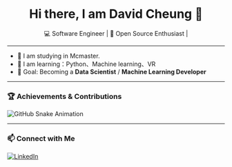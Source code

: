 <h1 align="center">Hi there, I am David Cheung 👋</h1>

<p align="center">
💻 Software Engineer | 🚀 Open Source Enthusiast |
</p>

---

- 🔭 I am studying in Mcmaster.
- 🌱 I am learning：Python、Machine learning、VR  
- 🎯 Goal: Becoming a **Data Scientist** / **Machine Learning Developer**
  
---

### 🏆 Achievements & Contributions  
![GitHub Snake Animation](https://github.com/yzhan90top/yzhan90top/blob/output/github-contribution-grid-snake.svg)

---

### 📫 Connect with Me
[![LinkedIn](https://img.shields.io/badge/-LinkedIn-blue?style=flat&logo=linkedin)](www.linkedin.com/in/阳-张-9302101b4) 
